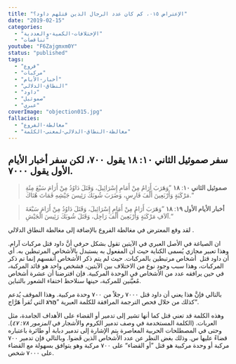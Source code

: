 ```yaml
---
title: "الإعتراض ٠١٥، كم كان عدد الرجال الذين قتلهم داود؟"
date: "2019-02-15"
categories:
  - "الإختلافات-الكمية-والعددية"
  - "تناقضات"
youtube: "F6Zajgmxm0Y"
status: "published"
tags:
  - "فروع"
  - "مركبات"
  - "أخبار-الأيام"
  - "النطاق-الدلالي"
  - "داود"
  - "صموئيل"
  - "عبري"
coverImage: "objection015.jpg"
fallacies:
  - "مغالطة-الفروع"
  - "مغالطة-النطاق-الدلالي-لمعنى-الكلمة"
---
```


## **سفر صموئيل الثاني ١٠: ١٨ يقول ٧٠٠، لكن سفر أخبار الأيام الأول يقول ٧٠٠٠.**

> **صموئيل الثاني ١٠**: **١٨** ”وَهَرَبَ أَرَامُ مِنْ أَمَامِ إِسْرَائِيلَ، وَقَتَلَ دَاوُدُ مِنْ أَرَامَ سَبْعَ مِئَةِ مَرْكَبَةٍ وَأَرْبَعِينَ أَلْفَ فَارِسٍ، وَضَرَبَ شُوبَكَ رَئِيسَ جَيْشِهِ فَمَاتَ هُنَاكَ.“

> **أخبار الأيام الأول ١٩**: **١٨** ”وَهَرَبَ أَرَامُ مِنْ أَمَامِ إِسْرَائِيلَ، وَقَتَلَ دَاوُدُ مِنْ أَرَامَ سَبْعَةَ آلاَفِ مَرْكَبَةٍ وَأَرْبَعِينَ أَلْفَ رَاجِل، وَقَتَلَ شُوبَكَ رَئِيسَ الْجَيْشِ.“

لقد وقع المعترض في مغالطة الفروع بالإضافة إلى مغالطة النطاق الدلالي .

ان الصياغة في الأصل العبري في الآيتين تقول بشكل حرفي أنَّ داود قتل مركبات آرام. وهذا تعبير مجازي يُسمى الكناية حيث أن المفعول به يستبدل بالأشخاص المرتبطين به. أي أن داود قتل  أشخاص مرتبطين بالمركبات. حيث لم يتم ذكر الأشخاص أنفسهم إنما تم ذكر المركبات، وهذا سبب وجود نوع من الاختلاف بين الآيتين، فشخص واحد هو قائد المركبة، في حين يرافقه عدد من الأشخاص في الوحدة المركبية. فإن افترضنا أن عشرة أشخاص مُعيَّنين للمركبة، حينها سنلاحظ اختفاء الشعور بالتباين.

بالتالي فإنَّ هذا يعني أن داود قتل ٧٠٠٠ رجلاً من ٧٠٠ وحدة مركبية. وهذا الموقف يُدعم كذلك من خلال فحص الترجمة المرافقة للكلمة العبرية ”**הֲרֹג** التي تُقرأ هَرَّاج“.

وهذه الكلمة قد تعني قتل كما أنها تشير إلى تدمير أو القضاء على الأهداف الجامدة، مثل العربات. (الكلمة المستخدمة في وصف تدمير الكروم والأشجار في _المزمور ٧٨: ٤٧_). وحتى في المصطلحات الحربية المعاصرة يتم الإشارة إلى تدمير دبابة أو طائرة باعتباره قضاءً عليها س. وذلك بغض النظر عن عدد الأشخاص الذين قَضوا. وبالتالي فإن تدمير ٧٠٠ مركبة أو وحدة مركبية هو قتل ”أو القضاء“ على ٧٠٠ مركبة وهو يتوافق بسهولة مع القضاء على ٧٠٠٠ شخص.
